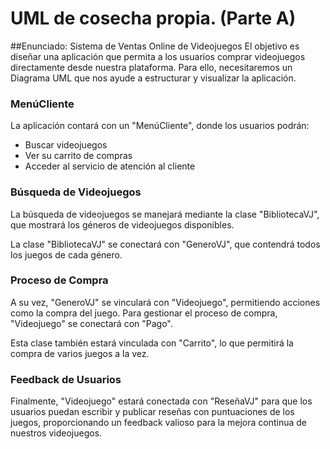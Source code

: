 # UML de cosecha propia. (Parte A)
##Enunciado: Sistema de Ventas Online de Videojuegos
El objetivo es diseñar una aplicación que permita a los usuarios comprar videojuegos directamente desde nuestra plataforma. Para ello, necesitaremos un Diagrama UML que nos ayude a estructurar y visualizar la aplicación.

### MenúCliente

La aplicación contará con un "MenúCliente", donde los usuarios podrán:

- Buscar videojuegos
- Ver su carrito de compras
- Acceder al servicio de atención al cliente

### Búsqueda de Videojuegos

La búsqueda de videojuegos se manejará mediante la clase "BibliotecaVJ", que mostrará los géneros de videojuegos disponibles. 

La clase "BibliotecaVJ" se conectará con "GeneroVJ", que contendrá todos los juegos de cada género. 

### Proceso de Compra

A su vez, "GeneroVJ" se vinculará con "Videojuego", permitiendo acciones como la compra del juego. Para gestionar el proceso de compra, "Videojuego" se conectará con "Pago". 

Esta clase también estará vinculada con "Carrito", lo que permitirá la compra de varios juegos a la vez.

### Feedback de Usuarios

Finalmente, "Videojuego" estará conectada con "ReseñaVJ" para que los usuarios puedan escribir y publicar reseñas con puntuaciones de los juegos, proporcionando un feedback valioso para la mejora continua de nuestros videojuegos.
